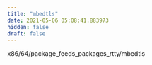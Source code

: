 ```yaml
---
title: "mbedtls"
date: 2021-05-06 05:08:41.883973
hidden: false
draft: false
---
```


x86/64/package_feeds_packages_rtty/mbedtls

